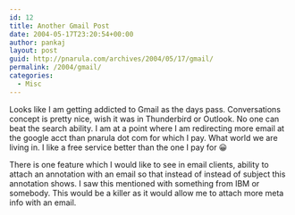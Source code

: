 ```yaml
---
id: 12
title: Another Gmail Post
date: 2004-05-17T23:20:54+00:00
author: pankaj
layout: post
guid: http://pnarula.com/archives/2004/05/17/gmail/
permalink: /2004/gmail/
categories:
  - Misc
---
```

Looks like I am getting addicted to Gmail as the days pass. Conversations concept is pretty nice, wish it was in Thunderbird or Outlook. No one can beat the search ability. I am at a point where I am redirecting more email at the google acct than pnarula dot com for which I pay. What world we are living in. I like a free service better than the one I pay for 😀

There is one feature which I would like to see in email clients, ability to attach an annotation with an email so that instead of instead of subject this annotation shows. I saw this mentioned with something from IBM or somebody. This would be a killer as it would allow me to attach more meta info with an email.